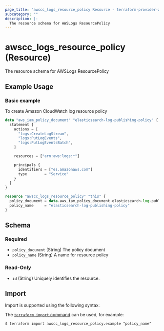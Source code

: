 ```yaml
---
page_title: "awscc_logs_resource_policy Resource - terraform-provider-awscc"
subcategory: ""
description: |-
  The resource schema for AWSLogs ResourcePolicy
---
```


# awscc_logs_resource_policy (Resource)

The resource schema for AWSLogs ResourcePolicy

## Example Usage

### Basic example
To create Amazon CloudWatch log resource policy
```terraform
data "aws_iam_policy_document" "elasticsearch-log-publishing-policy" {
  statement {
    actions = [
      "logs:CreateLogStream",
      "logs:PutLogEvents",
      "logs:PutLogEventsBatch",
    ]

    resources = ["arn:aws:logs:*"]

    principals {
      identifiers = ["es.amazonaws.com"]
      type        = "Service"
    }
  }
}

resource "awscc_logs_resource_policy" "this" {
  policy_document = data.aws_iam_policy_document.elasticsearch-log-publishing-policy.json
  policy_name     = "elasticsearch-log-publishing-policy"
}
```

<!-- schema generated by tfplugindocs -->
## Schema

### Required

- `policy_document` (String) The policy document
- `policy_name` (String) A name for resource policy

### Read-Only

- `id` (String) Uniquely identifies the resource.

## Import

Import is supported using the following syntax:

The [`terraform import` command](https://developer.hashicorp.com/terraform/cli/commands/import) can be used, for example:

```shell
$ terraform import awscc_logs_resource_policy.example "policy_name"
```
